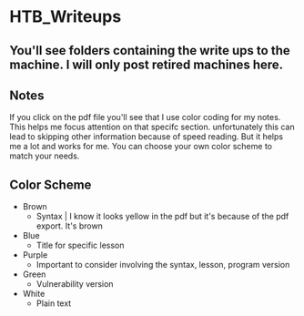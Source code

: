# HTB_Writeups

## You'll see folders containing the write ups to the machine. I will only post retired machines here. 

## Notes
If you click on the pdf file you'll see that I use color coding for my notes. This helps me focus attention on that specifc section.
unfortunately this can lead to skipping other information because of speed reading. But it helps me a lot and works for me.
You can choose your own color scheme to match your needs. 

## Color Scheme

- Brown
  * Syntax |  I know it looks yellow in the pdf but it's because of the pdf export. It's brown
- Blue
  * Title for specific lesson
- Purple
  * Important to consider involving the syntax, lesson, program version
- Green
  * Vulnerability version
- White
  * Plain text



